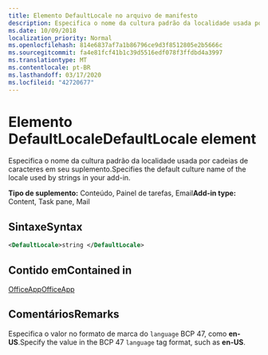 ```yaml
---
title: Elemento DefaultLocale no arquivo de manifesto
description: Especifica o nome da cultura padrão da localidade usada por cadeias de caracteres em seu suplemento.
ms.date: 10/09/2018
localization_priority: Normal
ms.openlocfilehash: 814e6837af7a1b86796ce9d3f8512805e2b5666c
ms.sourcegitcommit: fa4e81fcf41b1c39d5516edf078f3ffdbd4a3997
ms.translationtype: MT
ms.contentlocale: pt-BR
ms.lasthandoff: 03/17/2020
ms.locfileid: "42720677"
---
```

# <a name="defaultlocale-element"></a><span data-ttu-id="a80fa-103">Elemento DefaultLocale</span><span class="sxs-lookup"><span data-stu-id="a80fa-103">DefaultLocale element</span></span>

<span data-ttu-id="a80fa-104">Especifica o nome da cultura padrão da localidade usada por cadeias de caracteres em seu suplemento.</span><span class="sxs-lookup"><span data-stu-id="a80fa-104">Specifies the default culture name of the locale used by strings in your add-in.</span></span>

<span data-ttu-id="a80fa-105">**Tipo de suplemento:** Conteúdo, Painel de tarefas, Email</span><span class="sxs-lookup"><span data-stu-id="a80fa-105">**Add-in type:** Content, Task pane, Mail</span></span>

## <a name="syntax"></a><span data-ttu-id="a80fa-106">Sintaxe</span><span class="sxs-lookup"><span data-stu-id="a80fa-106">Syntax</span></span>

```XML
<DefaultLocale>string </DefaultLocale>
```

## <a name="contained-in"></a><span data-ttu-id="a80fa-107">Contido em</span><span class="sxs-lookup"><span data-stu-id="a80fa-107">Contained in</span></span>

[<span data-ttu-id="a80fa-108">OfficeApp</span><span class="sxs-lookup"><span data-stu-id="a80fa-108">OfficeApp</span></span>](officeapp.md)

## <a name="remarks"></a><span data-ttu-id="a80fa-109">Comentários</span><span class="sxs-lookup"><span data-stu-id="a80fa-109">Remarks</span></span>

<span data-ttu-id="a80fa-110">Especifica o valor no formato de marca do `language` BCP 47, como **en-US**.</span><span class="sxs-lookup"><span data-stu-id="a80fa-110">Specify the value in the BCP 47  `language` tag format, such as **en-US**.</span></span>



